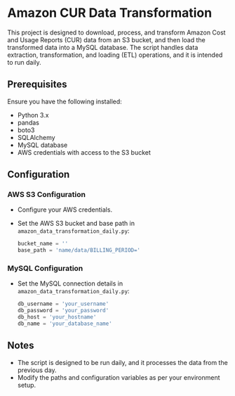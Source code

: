 # Amazon CUR Data Transformation

This project is designed to download, process, and transform Amazon Cost and Usage Reports (CUR) data from an S3 bucket, and then load the transformed data into a MySQL database. The script handles data extraction, transformation, and loading (ETL) operations, and it is intended to run daily.

## Prerequisites

Ensure you have the following installed:

- Python 3.x
- pandas
- boto3
- SQLAlchemy
- MySQL database
- AWS credentials with access to the S3 bucket


## Configuration

### AWS S3 Configuration

- Configure your AWS credentials. 

- Set the AWS S3 bucket and base path in `amazon_data_transformation_daily.py`:
    ```python
    bucket_name = ''
    base_path = 'name/data/BILLING_PERIOD='
    ```

### MySQL Configuration

- Set the MySQL connection details in `amazon_data_transformation_daily.py`:
    ```python
    db_username = 'your_username'
    db_password = 'your_password'
    db_host = 'your_hostname'
    db_name = 'your_database_name'
    ```

## Notes

- The script is designed to be run daily, and it processes the data from the previous day.
- Modify the paths and configuration variables as per your environment setup.